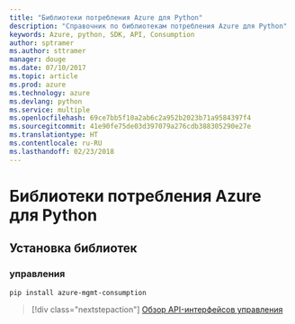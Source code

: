 ```yaml
---
title: "Библиотеки потребления Azure для Python"
description: "Справочник по библиотекам потребления Azure для Python"
keywords: Azure, python, SDK, API, Consumption
author: sptramer
ms.author: sttramer
manager: douge
ms.date: 07/10/2017
ms.topic: article
ms.prod: azure
ms.technology: azure
ms.devlang: python
ms.service: multiple
ms.openlocfilehash: 69ce7bb5f10a2ab6c2a952b2023b71a9584397f4
ms.sourcegitcommit: 41e90fe75de03d397079a276cdb388305290e27e
ms.translationtype: HT
ms.contentlocale: ru-RU
ms.lasthandoff: 02/23/2018
---
```

# <a name="azure-consumption-libraries-for-python"></a>Библиотеки потребления Azure для Python

## <a name="install-the-libraries"></a>Установка библиотек


### <a name="management"></a>управления

```bash
pip install azure-mgmt-consumption
```
> [!div class="nextstepaction"]
> [Обзор API-интерфейсов управления](/python/api/overview/azure/consumption/management)